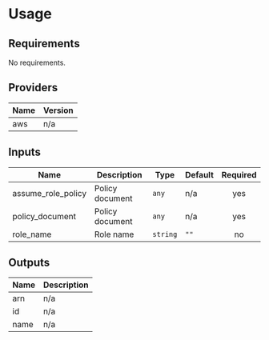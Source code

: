 # Usage
<!--- BEGIN_TF_DOCS --->

## Requirements

No requirements.

## Providers

| Name | Version |
|------|---------|
| aws | n/a |

## Inputs

| Name | Description | Type | Default | Required |
|------|-------------|------|---------|:--------:|
| assume\_role\_policy | Policy document | `any` | n/a | yes |
| policy\_document | Policy document | `any` | n/a | yes |
| role\_name | Role name | `string` | `""` | no |

## Outputs

| Name | Description |
|------|-------------|
| arn | n/a |
| id | n/a |
| name | n/a |

<!--- END_TF_DOCS --->
